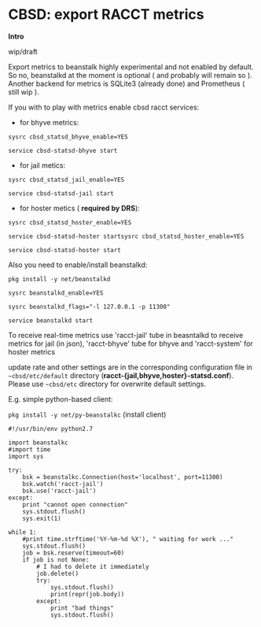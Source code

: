 # CBSD: export RACCT metrics

**Intro**

wip/draft

Export metrics to beanstalk highly experimental and not enabled by default. So no, beanstalkd at the moment is optional ( and probably will remain so ). Another backend for metrics is SQLite3 (already done) and Prometheus ( still wip ).

If you with to play with metrics enable cbsd racct services:

* for bhyve metrics:

```
sysrc cbsd_statsd_bhyve_enable=YES

service cbsd-statsd-bhyve start
```

* for jail metics:

```
sysrc cbsd_statsd_jail_enable=YES

service cbsd-statsd-jail start
```

* for hoster metics ( **required by DRS**):

```
sysrc cbsd_statsd_hoster_enable=YES

service cbsd-statsd-hoster startsysrc cbsd_statsd_hoster_enable=YES

service cbsd-statsd-hoster start
```

Also you need to enable/install beanstalkd:

```
pkg install -y net/beanstalkd

sysrc beanstalkd_enable=YES

sysrc beanstalkd_flags="-l 127.0.0.1 -p 11300"

service beanstalkd start
```

To receive real-time metrics use 'racct-jail' tube in beasntalkd to receive metrics for jail (in json), 'racct-bhyve' tube for bhyve and 'racct-system' for hoster metrics

update rate and other settings are in the corresponding configuration file in `~cbsd/etc/default` directory (**racct-{jail,bhyve,hoster}-statsd.conf**). Please use `~cbsd/etc` directory for overwrite default settings.

E.g. simple python-based client:

`pkg install -y net/py-beanstalkc`   (install client)


```
#!/usr/bin/env python2.7

import beanstalkc
#import time
import sys

try:
    bsk = beanstalkc.Connection(host='localhost', port=11300)
    bsk.watch('racct-jail')
    bsk.use('racct-jail')
except:
    print "cannot open connection"
    sys.stdout.flush()
    sys.exit(1)

while 1:
    #print time.strftime('%Y-%m-%d %X'), " waiting for work ..."
    sys.stdout.flush()
    job = bsk.reserve(timeout=60)
    if job is not None:
        # I had to delete it immediately
        job.delete()
        try:
            sys.stdout.flush()
            print(repr(job.body))
        except:
            print "bad things"
            sys.stdout.flush()
```
